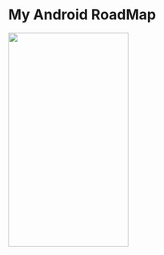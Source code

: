 # My Android RoadMap
<img src="https://github.com/Tsiuryn/RoadMap/main/android_roadmap.png" width="240" height="427">
